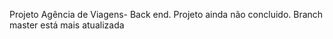 Projeto Agência de Viagens- Back end.  Projeto ainda não concluido. Branch master está mais atualizada
